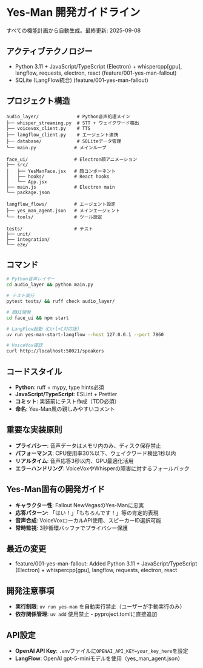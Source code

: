 # Yes-Man 開発ガイドライン

すべての機能計画から自動生成。最終更新: 2025-09-08

## アクティブテクノロジー
- Python 3.11 + JavaScript/TypeScript (Electron) + whispercpp[gpu], langflow, requests, electron, react (feature/001-yes-man-fallout)
- SQLite (LangFlow統合) (feature/001-yes-man-fallout)

## プロジェクト構造
```
audio_layer/              # Python音声処理メイン
├── whisper_streaming.py  # STT + ウェイクワード検出
├── voicevox_client.py    # TTS
├── langflow_client.py    # エージェント連携
├── database/             # SQLiteデータ管理
└── main.py              # メインループ

face_ui/                 # Electron顔アニメーション
├── src/
│   ├── YesManFace.jsx   # 顔コンポーネント
│   ├── hooks/           # React hooks
│   └── App.jsx
├── main.js              # Electron main
└── package.json

langflow_flows/          # エージェント設定
├── yes_man_agent.json   # メインエージェント
└── tools/               # ツール設定

tests/                   # テスト
├── unit/
├── integration/
└── e2e/
```

## コマンド
```bash
# Python音声レイヤー
cd audio_layer && python main.py

# テスト実行
pytest tests/ && ruff check audio_layer/

# 顔UI開発
cd face_ui && npm start

# LangFlow起動（Ctrl+C対応版）
uv run yes-man-start-langflow --host 127.0.0.1 --port 7860

# VoiceVox確認
curl http://localhost:50021/speakers
```

## コードスタイル
- **Python**: ruff + mypy, type hints必須
- **JavaScript/TypeScript**: ESLint + Prettier
- **コミット**: 実装前にテスト作成（TDD必須）
- **命名**: Yes-Man風の親しみやすいコメント

## 重要な実装原則
- **プライバシー**: 音声データはメモリ内のみ、ディスク保存禁止
- **パフォーマンス**: CPU使用率30%以下、ウェイクワード検出1秒以内
- **リアルタイム**: 音声応答3秒以内、GPU最適化活用
- **エラーハンドリング**: VoiceVoxやWhisperの障害に対するフォールバック

## Yes-Man固有の開発ガイド
- **キャラクター性**: Fallout NewVegasのYes-Manに忠実
- **応答パターン**: 「はい！」「もちろんです！」等の肯定的表現
- **音声合成**: VoiceVoxローカルAPI使用、スピーカーID選択可能
- **常時監視**: 3秒循環バッファでプライバシー保護

## 最近の変更
- feature/001-yes-man-fallout: Added Python 3.11 + JavaScript/TypeScript (Electron) + whispercpp[gpu], langflow, requests, electron, react

<!-- 手動追加開始 -->
## 開発注意事項
- **実行制限**: `uv run yes-man` を自動実行禁止（ユーザーが手動実行のみ）
- **依存関係管理**: `uv add` 使用禁止 - pyproject.tomlに直接追加

## API設定
- **OpenAI API Key**: `.env`ファイルに`OPENAI_API_KEY=your_key_here`を設定
- **LangFlow**: OpenAI gpt-5-miniモデルを使用（yes_man_agent.json）
<!-- 手動追加終了 -->